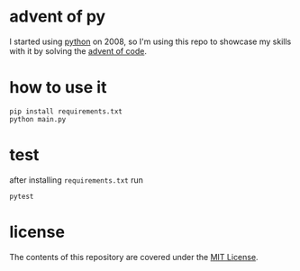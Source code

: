 # advent of py
I started using [python](https://www.python.org/) on 2008, so I'm using
this repo to showcase my skills with it by solving the
[advent of code](https://adventofcode.com/).

# how to use it
```buildoutcfg
pip install requirements.txt
python main.py
```

# test
after installing `requirements.txt` run
```buildoutcfg
pytest
```

# license
The contents of this repository are covered under the [MIT License](LICENSE.txt).

